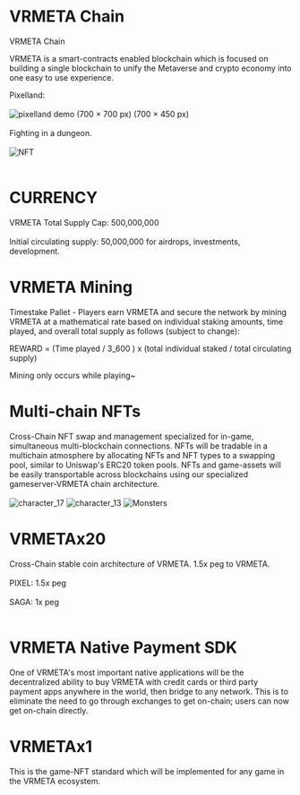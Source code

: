 # VRMETA Chain
VRMETA Chain

VRMETA is a smart-contracts enabled blockchain which is focused on building a single blockchain to unify the Metaverse and crypto economy
into one easy to use experience.

Pixelland: <br></br>
![pixelland demo (700 × 700 px) (700 × 450 px)](https://user-images.githubusercontent.com/102953797/161655700-94ab5d15-e535-4dfa-9b8a-a064a2b549fe.gif)<br></br>
Fighting in a dungeon.<br></br>
![NFT](https://user-images.githubusercontent.com/102953797/161655916-90d0faf9-aab8-40de-89bc-567c7886ced8.png)<br></br>

# CURRENCY 
VRMETA
Total Supply Cap: 500,000,000 <br></br>
Initial circulating supply: 50,000,000 for airdrops, investments, development.

# VRMETA Mining
Timestake Pallet - Players earn VRMETA and secure the network by mining VRMETA at a mathematical rate based on individual staking amounts,
time played, and overall total supply as follows (subject to change): 

REWARD = (Time played / 3_600 ) x (total individual staked / total circulating supply)

Mining only occurs while playing~

# Multi-chain NFTs
Cross-Chain NFT swap and management specialized for in-game, simultaneous multi-blockchain connections.
NFTs will be tradable in a multichain atmosphere by allocating NFTs and NFT types to a swapping pool, similar to Uniswap's ERC20 token pools.
NFTs and game-assets will be easily transportable across blockchains using our specialized gameserver-VRMETA chain architecture.<br></br>
![character_17](https://user-images.githubusercontent.com/102953797/161655854-32d2a5a7-8d87-4c40-8d3f-9c8f1b21a95c.png)
![character_13](https://user-images.githubusercontent.com/102953797/161655860-d454ff7b-335c-4629-b2ef-31879e460e84.png)
![Monsters](https://user-images.githubusercontent.com/102953797/161656166-e81aadea-2d8d-42c8-b7df-9e9a954939e7.png)


# VRMETAx20 
Cross-Chain stable coin architecture of VRMETA.  1.5x peg to VRMETA.<br></br>
PIXEL: 1.5x peg<br></br>
SAGA: 1x peg<br></br>

# VRMETA Native Payment SDK
One of VRMETA's most important native applications will be the decentralized ability to buy VRMETA with credit cards or third party
payment apps anywhere in the world, then bridge to any network.  This is to eliminate the need to go through exchanges to get on-chain; 
users can now get on-chain directly.

# VRMETAx1
This is the game-NFT standard which will be implemented for any game in the VRMETA ecosystem.
